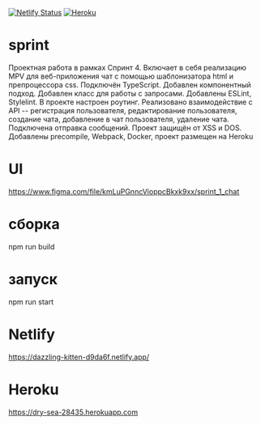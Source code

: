 [![Netlify Status](https://api.netlify.com/api/v1/badges/359cc3ab-5371-48ea-9862-a5dad6a7d8bb/deploy-status)](https://dazzling-kitten-d9da6f.netlify.app/)
[![Heroku](https://heroku-badge.herokuapp.com/?app=dry-sea-28435)](https://dry-sea-28435.herokuapp.com)
# sprint
Проектная работа в рамках Спринт 4. Включает в себя реализацию MPV для веб-приложения чат с помощью шаблонизатора html и препроцессора css. Подключён TypeScript. Добавлен компонентный подход. Добавлен класс для работы с запросами. Добавлены ESLint, Stylelint. В проекте настроен роутинг. Реализовано взаимодействие с API -- регистрация пользователя, редактирование пользователя, создание чата, добавление в чат пользователя, удаление чата. Подключена отправка сообщений. Проект защищён от XSS и DOS. Добавлены precompile, Webpack, Docker, проект размещен на Heroku
# UI
https://www.figma.com/file/kmLuPGnncVioppcBkxk9xx/sprint_1_chat
# сборка
npm run build 
# запуск
npm run start
# Netlify
https://dazzling-kitten-d9da6f.netlify.app/
# Heroku
https://dry-sea-28435.herokuapp.com
